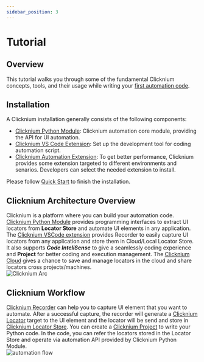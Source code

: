 ```yaml
---
sidebar_position: 3
---
```


# Tutorial
## Overview
This tutorial walks you through some of the fundamental Clicknium concepts, tools, and their usage while writing your [first automation code](./firstautomation.md).

## Installation
A Clicknium installation generally consists of the following components:
- [Clicknium Python Module](./../index.md#install-clicknium-python-package): Clicknium automation core module, providing the API for UI automation.   
- [Clicknium VS Code Extension](./../index.md#setup-clicknium-visual-studio-code-extension): Set up the development tool for coding automation script.
- [Clicknium Automation Extension](./../tutorial/extensions/extensions.md): To get better performance, Clicknium provides some extension targeted to different environments and senarios. Developers can select the needed extension to install.  

Please follow [Quick Start](./../index.md) to finish the installation.

## Clicknium Architecture Overview 
Clicknium is a platform where you can build your automation code. [Clicknium Python Module](./../index.md#install-clicknium-python-package) provides programming interfaces to extract UI locators from **Locator Store** and automate UI elements in any application. The [Clicknium VSCode extension](./../tutorial/vscode/vscode.md) provides Recorder to easily capture UI locators from any application and store them in Cloud/Local Locator Store. It also supports ***Code InteliSense*** to give a seamlessly coding experience and **Project** for better coding and execution management. The [Clicknium Cloud](./../tutorial/locatorstore.md#manage-cloud-locator-store) gives a chance to save and manage locators in the cloud and share locators cross projects/machines.  
![Clicknium Arc](./../img/Clicknium_arc.png)

## Clicknium Workflow
[Clicknium Recorder](./../tutorial/recorder/recorder.md) can help you to capture UI element that you want to automate. After a successful capture, the recorder will generate a [Clicknium Locator](./../tutorial/locator.md) target to the UI element and the locator will be send and store in [Clicknium Locator Store](./../tutorial/locatorstore.md). You can create a [Clicknium Project](./../tutorial/clickniumproject.md) to write your Python code. In the code, you can refer the locators stored in the Locator Store and operate via automation API provided by Clicknium Python Module.   
![automation flow](./../img/Clicknium%20tool.png)